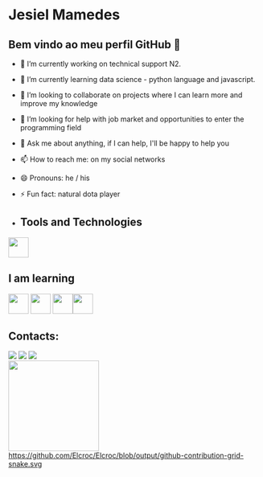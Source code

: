 # Jesiel Mamedes
## Bem vindo ao meu perfil GitHub 👋

- 🔭 I’m currently working on technical support N2.
- 🌱 I’m currently learning data science - python language and javascript.
- 👯 I’m looking to collaborate on projects where I can learn more and improve my knowledge
- 🤔 I’m looking for help with job market and opportunities to enter the programming field
- 💬 Ask me about anything, if I can help, I'll be happy to help you
- 📫 How to reach me: on my social networks
- 😄 Pronouns: he / his
- ⚡ Fun fact: natural dota player

- ## Tools and Technologies
<img loading="lazy" src="https://cdn.jsdelivr.net/gh/devicons/devicon/icons/git/git-original.svg" width="40" height="40"/> 

## I am learning
<img loading="lazy" src="https://cdn.jsdelivr.net/gh/devicons/devicon/icons/java/java-original.svg" width="40" height="40"/> <img loading="lazy" src="https://cdn.jsdelivr.net/gh/devicons/devicon/icons/linux/linux-original.svg" width="40" height="40"/> <img src="https://cdn.jsdelivr.net/gh/devicons/devicon@latest/icons/python/python-original-wordmark.svg" width="40" height="40"/><img src="https://cdn.jsdelivr.net/gh/devicons/devicon@latest/icons/javascript/javascript-original.svg" width="40" height="40"/>

## Contacts:
<div>
<a href="https://www.instagram.com/jesielmamedes/" target="_blank"><img loading="lazy" src="https://img.shields.io/badge/-Instagram-%23E4405F?style=for-the-badge&logo=instagram&logoColor=white" target="_blank"></a>
<a href = "mailto:jesiel.mamedes@gmail.com"><img loading="lazy" src="https://img.shields.io/badge/Gmail-D14836?style=for-the-badge&logo=gmail&logoColor=white" target="_blank"></a>
<a href="https://www.linkedin.com/in/jesiel-mamedes/" target="_blank"><img loading="lazy" src="https://img.shields.io/badge/-LinkedIn-%230077B5?style=for-the-badge&logo=linkedin&logoColor=white" target="_blank"></a>   
</div>

<div>
<a href="https://github.com/Elcroc">
<img loading="lazy" height="180em" src="https://github-readme-stats.vercel.app/api/top-langs/?username=Elcroc&layout=compact&langs_count=7&theme=dracula"/>
</div>
https://github.com/Elcroc/Elcroc/blob/output/github-contribution-grid-snake.svg         
          
     
          
<!--
**Elcroc/Elcroc** is a ✨ _special_ ✨ repository because its `README.md` (this file) appears on your GitHub profile.

Here are some ideas to get you started:


-->
